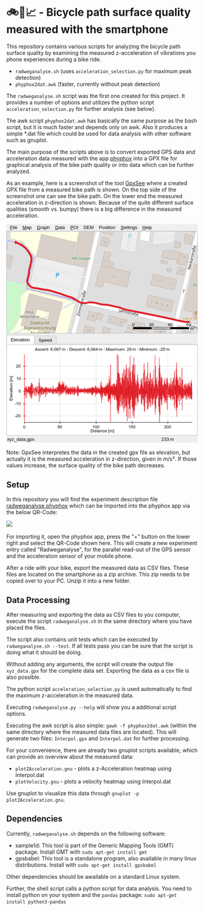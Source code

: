 # 🚲📱📈 - Bicycle path surface quality measured with the smartphone

This repository contains various scripts for analyzing the bicycle path surface quality
by examining the measured z-acceleration of vibrations you phone experiences during a bike ride.

* `radweganalyse.sh` (uses `acceleration_selection.py` for maximum peak detection)
* `phyphox2dat.awk` (faster, currently without peak detection)

The `radweganalyse.sh` script was the first one created for this project. It provides
a number of options and utilizes the python script `acceleration_selection.py` for further
analysis (see below).

The awk script `phyphox2dat.awk` has basically the same purpose as the bash script, but
it is much faster and depends only on awk. Also it produces a simple *.dat file
which could be used for data analysis with other software such as gnuplot.

The main purpose of the scripts above is to convert exported GPS data and acceleration
data measured with the app [phyphox](https://phyphox.org/) into a GPX file for graphical
analysis of the bike path quality or into data which can be further analyzed.

As an example, here is a screenshot of the tool [GpxSee](https://github.com/tumic0/GPXSee)
where a created GPX file from a measured bike path is shown. On the top side of the
screenshot one can see the bike path. On the lower end the measured acceleration in
z-direction is shown. Because of the quite different surface qualities (smooth vs. bumpy)
there is a big difference in the measured acceleration.

![GpxSeeScreenShot](BikePathQualityGpxSee.png)

Note: GpxSee interpretes the data in the created gpx file as elevation, but actually it is
the measured acceleration in z-direction, given in m/s². If those values increase, the surface
quality of the bike path decreases.

## Setup

In this repository you will find the experiment description file
[radweganalyse.phyphox](radweganalyse.phyphox) which can be imported into the phyphox
app via the below QR-Code:

<img src="https://github.com/turboscholz/radweganalyse/blob/master/qr_code_link.jpg?raw=true" width="263">

For importing it, open the phyphox app, press the "+" button on the lower right and select
the QR-Code shown here. This will create a new experiment entry called "Radweganalyse",
for the parallel read-out of the GPS sensor and the acceleration sensor of your mobile phone.

After a ride with your bike, export the measured data as CSV files. These files are located
on the smartphone as a zip archive. This zip needs to be copied over to your PC. Unzip it
into a new folder.

## Data Processing

After measuring and exporting the data as CSV files to you computer, execute the script
`radweganalyse.sh` in the same directory where you have placed the files.

The script also contains unit tests which can be executed by `radweganalyse.sh --test`. If all
tests pass you can be sure that the script is doing what it should be doing.

Without adding any arguments, the script will create the output file `xyz_data.gpx` for
the complete data set. Exporting the data as a csv file is also possible.

The python script `acceleration_selection.py` is used automatically to find the maximum
z-acceleration in the measured data.

Executing `radweganalyse.py --help` will show you a additional script options.

Executing the awk script is also simple: `gawk -f phyphox2dat.awk` (within the same directory
where the measured data files are located). This will generate two files: `Interpol.gpx`
and `Interpol.dat` for further processing.

For your convenience, there are already two gnuplot scripts available, which can provide
an overview about the measured data:

* `plotZAcceleration.gnu` - plots a z-Acceleration heatmap using Interpol.dat
* `plotVelocity.gnu` - plots a velocity heatmap using Interpol.dat

Use gnuplot to visualize this data through `gnuplot -p plotZAcceleration.gnu`.

## Dependencies

Currently, `radweganalyse.sh` depends on the following software:

- sample1d: This tool is part of the Generic Mapping Tools (GMT) package. Install GMT with `sudo apt-get install gmt`
- gpsbabel: This tool is a standalone program, also available in many linux distributions. Install with `sudo apt-get install gpsbabel`

Other dependencies should be awailable on a standard Linux system.

Further, the shell script calls a python script for data analysis. You need to install python on your system and the `pandas` package: `sudo apt-get install python3-pandas`
